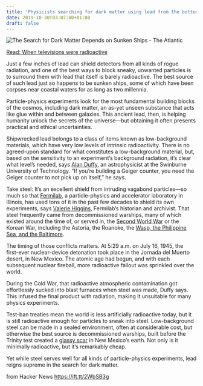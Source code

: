 ```yaml
---
title: 'Physicists searching for dark matter using lead from the bottom of the sea'
date: 2019-10-30T03:07:00+01:00
draft: false
---
```


![](https://cdn.theatlantic.com/assets/media/img/mt/2019/10/GettyImages_538109797/facebook.jpg?1572016366 "The Search for Dark Matter Depends on Sunken Ships - The Atlantic")  

[Read: When televisions were radioactive](https://www.theatlantic.com/technology/archive/2018/09/when-televisions-were-radioactive/570916/)

Just a few inches of lead can shield detectors from all kinds of rogue radiation, and one of the best ways to block sneaky, unwanted particles is to surround them with lead that itself is barely radioactive. The best source of such lead just so happens to be sunken ships, some of which have been corpses near coastal waters for as long as two millennia.

Particle-physics experiments look for the most fundamental building blocks of the cosmos, including dark matter, an as-yet unseen substance that acts like glue within and between galaxies. This ancient lead, then, is helping humanity unlock the secrets of the universe—but obtaining it often presents practical and ethical uncertainties.

Shipwrecked lead belongs to a class of items known as low-background materials, which have very low levels of intrinsic radioactivity. There is no agreed-upon standard for what constitutes a low-background material, but, based on the sensitivity to an experiment’s background radiation, it’s clear what level’s needed, says [Alan Duffy](https://www.alanrduffy.com/about), an astrophysicist at the Swinburne University of Technology. “If you’re building a Geiger counter, you need the Geiger counter to not pick up on itself,” he says.

Take steel: It’s an excellent shield from intruding vagabond particles—so much so that [Fermilab](http://www.fnal.gov/pub/about/index.html), a particle-physics and accelerator laboratory in Illinois, has used tons of it in the past few decades to shield its own experiments, says [Valerie Higgins](https://history.fnal.gov/contact.html), Fermilab’s historian and archivist. That steel frequently came from decommissioned warships, many of which existed around the time of, or served in, the [Second World War](https://gizmodo.com/how-physicists-recycled-wwii-ships-and-artillery-to-unl-1820854500) or the Korean War, including the Astoria, the Roanoke, the [Wasp, the Philippine Sea, and the Baltimore](https://history.fnal.gov/criers/4-3-1975.pdf).

The timing of those conflicts matters. At 5:29 a.m. on July 16, 1945, the first-ever nuclear-device detonation took place in the Jornada del Muerto desert, in New Mexico. The atomic age had begun, and with each subsequent nuclear fireball, more radioactive fallout was sprinkled over the world.

During the Cold War, that radioactive atmospheric contamination got effortlessly sucked into blast furnaces when steel was made, Duffy says. This infused the final product with radiation, making it unsuitable for many physics experiments.

Test-ban treaties mean the world is less artificially radioactive today, but it is still radioactive enough for particles to sneak into steel. Low-background steel can be made in a sealed environment, often at considerable cost, but otherwise the best source is decommissioned warships, built before the Trinity test created a [glassy scar](https://www.atomicheritage.org/history/trinity-test-1945) in New Mexico’s earth. Not only is it minimally radioactive, but it’s remarkably cheap.

Yet while steel serves well for all kinds of particle-physics experiments, lead reigns supreme in the search for dark matter.

  
  
from Hacker News https://ift.tt/2WbSB3g
